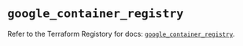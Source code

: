 # `google_container_registry`

Refer to the Terraform Registory for docs: [`google_container_registry`](https://registry.terraform.io/providers/hashicorp/google-beta/4.81.0/docs/resources/google_container_registry).
